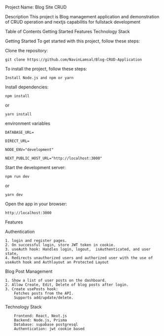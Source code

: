 Project Name: Blog Site CRUD

Description
    This project is Blog management application and demonstration of CRUD operation and nextjs capabilitis for fullstack development 

Table of Contents
    Getting Started
    Features
    Technology Stack



Getting Started
To get started with this project, follow these steps:

Clone the repository: 
```
git clone https://github.com/NavinLamsal/Blog-CRUD-Application
```

To install the project, follow these steps:

    Install Node.js and npm or yarn


Install dependencies: 
```
npm install 
```
or
```
yarn install
```

environment variables

    DATABASE_URL=

    DIRECT_URL=

    NODE_ENV="development"

    NEXT_PUBLIC_HOST_URL="http://localhost:3000"


Start the development server: 
```
npm run dev 
```
or 
```
yarn dev
```


Open the app in your browser:

    http://localhost:3000

Features

Authentication

    1. login and register pages.
    2. On successful login, store JWT token in cookie.
    3. useAuth hook: Handles login, logout,  isAuthenticated, and user state,
    4. Redirects unauthorized users and authorized user with the use of useAuth hook and Authlayout an Protected Layout

Blog Post Management

    1. Show a list of user posts on the dashboard.
    2. Allow Create, Edit, Delete of blog posts after login.
    3. Create usePosts hook:
        Fetches posts from the API.
        Supports add/update/delete.


Technology Stack

        Frontend: React, Next.js
        Backend: Node.js, Prisma
        Database: supabase postgresql
        Authentication: jwt cookie based




